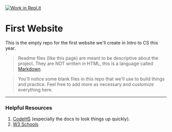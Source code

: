 [![Work in Repl.it](https://classroom.github.com/assets/work-in-replit-14baed9a392b3a25080506f3b7b6d57f295ec2978f6f33ec97e36a161684cbe9.svg)](https://classroom.github.com/online_ide?assignment_repo_id=3308515&assignment_repo_type=AssignmentRepo)
# First Website

This is the empty repo for the first website we'll create in Intro to CS this year.

> Readme files (like this page) are meant to be descriptive about the project. They are NOT written in HTML, this is a language called [Markdown](https://guides.github.com/features/mastering-markdown/).

> You'll notice some blank files in this repo that we'll use to build things and practice. Feel free to add more as necessary and customize everything here.

----
### Helpful Resources

1. [CodeHS](http://www.codehs.com) (especially the docs to look things up quickly).
2. [W3 Schools](https://www.w3schools.com/)
